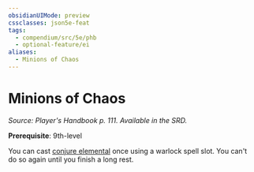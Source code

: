 ```yaml
---
obsidianUIMode: preview
cssclasses: json5e-feat
tags:
  - compendium/src/5e/phb
  - optional-feature/ei
aliases:
  - Minions of Chaos
---
```

# Minions of Chaos
*Source: Player's Handbook p. 111. Available in the SRD.*  

**Prerequisite**: 9th-level

You can cast [conjure elemental](2-Mechanics/CLI/spells/conjure-elemental.md) once using a warlock spell slot. You can't do so again until you finish a long rest.